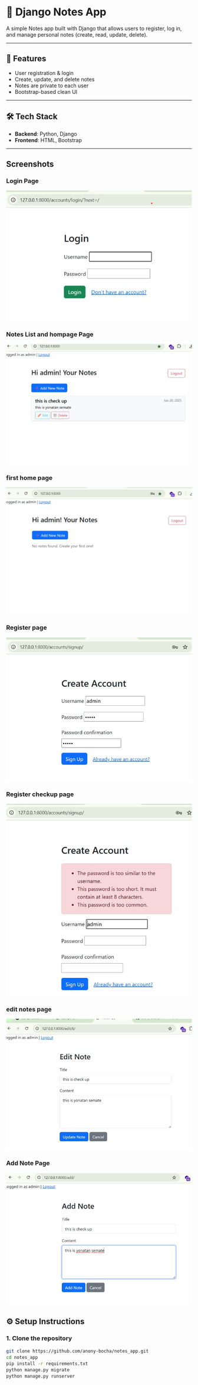 # 📝 Django Notes App

A simple Notes app built with Django that allows users to register, log in, and manage personal notes (create, read, update, delete).

---

## 🚀 Features
- User registration & login
- Create, update, and delete notes
- Notes are private to each user
- Bootstrap-based clean UI

---

## 🛠️ Tech Stack
- **Backend**: Python, Django
- **Frontend**: HTML, Bootstrap

---
## Screenshots

### Login Page
![Login Page](screenshots/login.jpg)

### Notes List  and hompage Page
![Notes List](screenshots/hompage2.jpg )
### first home page
![first time page page](screenshots/hompage.jpg)
### Register page
![register page](screenshots/register.jpg)
### Register checkup page
![register check page](screenshots/register_check.jpg)
### edit notes page
![edit note page](screenshots/edit_note.jpg)

### Add Note Page
![Add Note](screenshots/add_notes.jpg)

## ⚙️ Setup Instructions

### 1. Clone the repository
```bash
git clone https://github.com/anony-bocha/notes_app.git
cd notes_app
pip install -r requirements.txt
python manage.py migrate
python manage.py runserver
